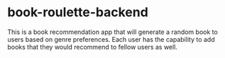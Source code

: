 # book-roulette-backend
This is a book recommendation app that will generate a random book to users based on genre preferences. Each user has the capability to add books that they would recommend to fellow users as well.
